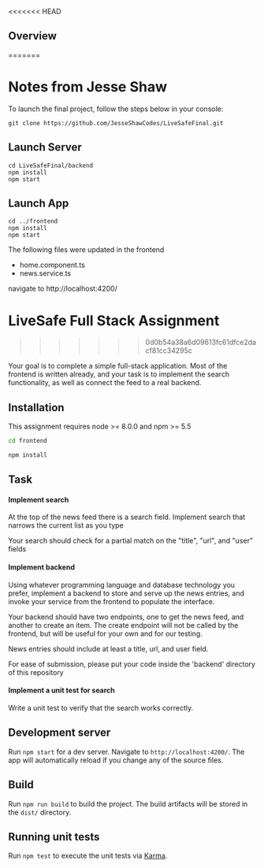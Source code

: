 <<<<<<< HEAD
## Overview
=======
# Notes from Jesse Shaw

To launch the final project, follow the steps below in your console:

```
git clone https://github.com/JesseShawCodes/LiveSafeFinal.git
```

## Launch Server

```
cd LiveSafeFinal/backend
npm install
npm start
```

## Launch App

```
cd ../frontend
npm install
npm start
```

The following files were updated in the frontend

* home.component.ts
* news.service.ts

navigate to http://localhost:4200/

# LiveSafe Full Stack Assignment
>>>>>>> 0d0b54a38a6d09613fc61dfce2dacf81cc34295c

Your goal is to complete a simple full-stack application. Most of the frontend is written already, and your task is to implement the search functionality, as well as connect the feed to a real backend.

## Installation


This assignment requires node >= 8.0.0 and npm >= 5.5

```BASH
cd frontend

npm install
```

## Task

#### Implement search

At the top of the news feed there is a search field. Implement search that narrows the current list as you type

Your search should check for a partial match on the "title", "url", and "user" fields

#### Implement backend

Using whatever programming language and database technology you prefer, implement a backend to store and serve up the news entries, and invoke your service from the frontend to populate the interface.

Your backend should have two endpoints, one to get the news feed, and another to create an item. The create endpoint will not be called by the frontend, but will be useful for your own and for our testing.

News entries should include at least a title, url, and user field.

For ease of submission, please put your code inside the 'backend' directory of this repository

#### Implement a unit test for search

Write a unit test to verify that the search works correctly.

## Development server

Run `npm start` for a dev server. Navigate to `http://localhost:4200/`. The app will automatically
reload if you change any of the source files.

## Build

Run `npm run build` to build the project. The build artifacts will be stored in the `dist/`
directory.

## Running unit tests

Run `npm test` to execute the unit tests via [Karma](https://karma-runner.github.io).
